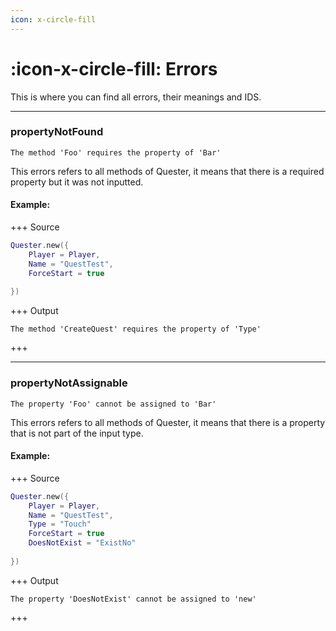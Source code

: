 ```yaml
---
icon: x-circle-fill
---
```

# :icon-x-circle-fill: Errors

This is where you can find all errors, their meanings and IDS.

---

### propertyNotFound
```
The method 'Foo' requires the property of 'Bar'
```

This errors refers to all methods of Quester, it means that there is a required property but it was not inputted.

#### Example:
+++ Source
```lua
Quester.new({
    Player = Player,
    Name = "QuestTest",
    ForceStart = true
    
})
```
+++ Output
```
The method 'CreateQuest' requires the property of 'Type'
```
+++

---

### propertyNotAssignable
```
The property 'Foo' cannot be assigned to 'Bar'
```

This errors refers to all methods of Quester, it means that there is a property that is not part of the input type.

#### Example:
+++ Source
```lua
Quester.new({
    Player = Player,
    Name = "QuestTest",
    Type = "Touch"
    ForceStart = true
    DoesNotExist = "ExistNo"
    
})
```
+++ Output
```
The property 'DoesNotExist' cannot be assigned to 'new'
```
+++
